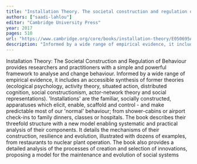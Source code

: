 ```yaml
---
title: "Installation Theory. The societal construction and regulation of behavior"
authors: ["saadi-lahlou"]
editor: "Cambridge University Press"
year: 2017
pages: 510
url: "https://www.cambridge.org/core/books/installation-theory/E050695A55268FA3EAB3A9FBED7CAFC7#fndtn-information"
description: "Informed by a wide range of empirical evidence, it includes an accessible synthesis of former theories (ecological psychology, activity theory, situated action, distributed cognition, social constructionism, actor-network theory and social representations)."
---
```


Installation Theory: The Societal Construction and Regulation of Behaviour provides researchers and practitioners with a simple and powerful framework to analyse and change behaviour. Informed by a wide range of empirical evidence, it includes an accessible synthesis of former theories (ecological psychology, activity theory, situated action, distributed cognition, social constructionism, actor-network theory and social representations). 'Installations' are the familiar, socially constructed, apparatuses which elicit, enable, scaffold and control - and make predictable most of our 'normal' behaviour; from shower-cabins or airport check-ins to family dinners, classes or hospitals. The book describes their threefold structure with a new model enabling systematic and practical analysis of their components. It details the mechanisms of their construction, resilience and evolution, illustrated with dozens of examples, from restaurants to nuclear plant operation. The book also provides a detailed analysis of the processes of creation and selection of innovations, proposing a model for the maintenance and evolution of social systems
